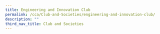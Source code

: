```yaml
---
title: Engineering and Innovation Club
permalink: /cca/Club-and-Societies/engineering-and-innovation-club/
description: ""
third_nav_title: Club and Societies
---
```

